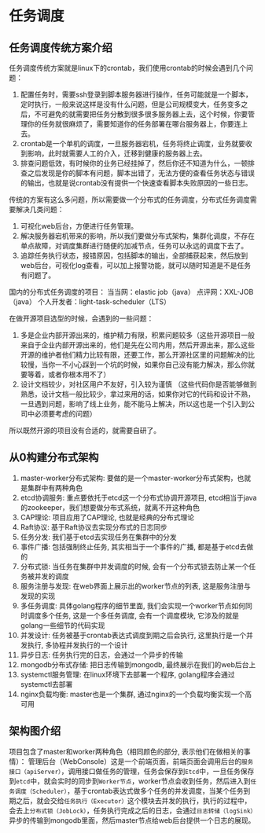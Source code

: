 # 任务调度

## 任务调度传统方案介绍

任务调度传统方案就是linux下的crontab，我们使用crontab的时候会遇到几个问题：

1. 配置任务时，需要ssh登录到脚本服务器进行操作，任务可能就是一个脚本，定时执行，一般来说这样是没有什么问题，但是公司规模变大，任务变多之后，不可避免的就需要把任务分散到很多很多服务器上去，这个时候，你要管理你的任务就很麻烦了，需要知道你的任务部署在哪台服务器上，你要连上去。
2. crontab是一个单机的调度，一旦服务器宕机，任务将终止调度，业务就要收到影响，此时就需要人工的介入，迁移到健康的服务器上去。
3. 排查问题低效，有时候你的业务已经挂掉了，然后你还不知道为什么，一顿排查之后发现是你的脚本有问题，脚本出错了，无法方便的查看任务状态与错误的输出，也就是说crontab没有提供一个快速查看脚本失败原因的一些日志。

传统的方案有这么多问题，所以需要做一个分布式的任务调度，分布式任务调度需要解决几类问题：

1. 可视化web后台，方便进行任务管理。
2. 解决服务器宕机带来的影响，所以我们要做分布式架构，集群化调度，不存在单点故障，对调度集群进行随便的加减节点，任务可以永远的调度下去了。
3. 追踪任务执行状态，报错原因，包括脚本的输出，全部捕获起来，然后放到web后台，可视化log查看，可以加上报警功能，就可以随时知道是不是任务有问题了。

国内的分布式任务调度的项目：
当当网：elastic job（java）
点评网：XXL-JOB（java）
个人开发者：light-task-scheduler（LTS）

在做开源项目选型的时候，会遇到的一些问题：
1. 多是企业内部开源出来的，维护精力有限，积累问题较多（这些开源项目一般来自于企业内部开源出来的，他们是先在公司内用，然后开源出来，那么这些开源的维护者他们精力比较有限，还要工作，那么开源社区里的问题解决的比较慢，当你一不小心踩到一个坑的时候，如果你自己没有能力解决，那么你就要等着，或者你根本用不了）
2. 设计文档较少，对社区用户不友好，引入较为谨慎 （这些代码你是否能够做到熟悉，设计文档一般比较少，拿过来用的话，如果你对它的代码和设计不熟，一旦遇到问题，影响了线上业务，能不能马上解决，所以这也是一个引入到公司中必须要考虑的问题）

所以既然开源的项目没有合适的，就需要自研了。

## 从0构建分布式架构

1. master-worker分布式架构: 要做的是一个master-worker分布式架构，也就是集群中有两种角色
2. etcd协调服务: 重点要依托于etcd这一个分布式协调开源项目, etcd相当于java的zookeeper，我们想要做分布式系统，就离不开这种角色
3. CAP理论: 项目应用了CAP理论, 也就是经典的分布式理论
4. Raft协议: 基于Raft协议去实现分布式的日志同步
5. 任务分发: 我们基于etcd去实现任务在集群中的分发
6. 事件广播: 包括强制终止任务, 其实相当于一个事件的广播, 都是基于etcd去做的
7. 分布式锁: 当任务在集群中并发调度的时候, 会有一个分布式锁去防止某一个任务被并发的调度
8. 服务注册与发现: 在web界面上展示出的worker节点的列表, 这是服务注册与发现的实现
9. 多任务调度: 具体golang程序的细节里面, 我们会实现一个worker节点如何同时调度多个任务, 这是一个多任务调度, 会有一个调度模块, 它涉及的就是golang一些细节的代码实现
10. 并发设计: 任务被基于crontab表达式调度到期之后会执行, 这里执行是一个并发执行, 多协程并发执行的一个设计
11. 异步日志: 任务执行完的日志，会通过一个异步的传输
12. mongodb分布式存储: 把日志传输到mongodb, 最终展示在我们的web后台上
13. systemctl服务管理: 在linux环境下去部署一个程序, golang程序会通过systemctl去部署
14. nginx负载均衡: master也是一个集群, 通过nginx的一个负载均衡实现一个高可用

## 架构图介绍

项目包含了master和worker两种角色（相同颜色的部分, 表示他们在做相关的事情）：
管理后台（WebConsole）这是一个前端页面，前端页面会调用后台的`服务接口（apiServer）`，调用接口做任务的管理，任务会保存到`Etcd`中，一旦任务保存到`etcd`中，就会实时的同步到`Worker节点`，worker节点会收到任务，然后进入到`任务调度（Scheduler）`，基于crontab表达式做多个任务的并发调度，当某个任务到期之后，就会交给`任务执行（Executor）`这个模块去并发的执行，执行的过程中，会去上`分布式锁（JobLock）`，任务执行完成之后的日志，会通过`日志转储（logSink）`异步的传输到mongodb里面，然后master节点给web后台提供一个日志的展现。


